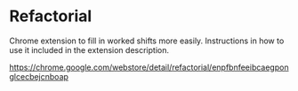 # Refactorial

Chrome extension to fill in worked shifts more easily. Instructions in how to use it included in the extension description.

https://chrome.google.com/webstore/detail/refactorial/enpfbnfeeibcaegponglcecbejcnboap
